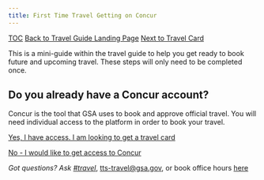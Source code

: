 ```yaml
---
title: First Time Travel Getting on Concur
---
```


[TOC]({{site.baseurl}}/travel-guide-table-of-contents)
[Back to Travel Guide Landing Page]({{site.baseurl}}/travel-guide-start-here)
[Next to Travel Card]({{site.baseurl}}/first-time-travel-travel-card)

This is a mini-guide within the travel guide to help you get ready to book future and upcoming travel. These steps will only need to be completed once.

## Do you already have a Concur account?
Concur is the tool that GSA uses to book and approve official travel. You will need individual access to the platform in order to book your travel.


[Yes, I have access. I am looking to get a travel card]({{site.baseurl}}/first-time-travel-travel-card)

[No - I would like to get access to Concur]({{site.baseurl}}/first-time-travel-get-in-concur-start)

*Got questions? Ask [#travel](https://gsa-tts.slack.com/messages/travel)*, [tts-travel@gsa.gov](mailto:tts-travel@gsa.gov), or book office hours [here](https://sites.google.com/a/gsa.gov/tts-office-hours/)
